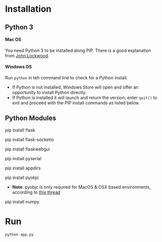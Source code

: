 # Installation

## Python 3

#### Mac OS
You need Python 3 to be installed along PIP. There is a good explanation from [John Lockwood](https://codesolid.com/installing-pyenv-on-a-mac/).

#### Windows OS
Run `python` in teh command line to check for a Python install. 
- If Python is not installed, Windows Store will open and offer an opportunity to install Python directly.
- If Python is installed it will launch and return the version; enter `quit()` to exit and proceed with the PIP install commands as listed below.


## Python Modules

pip install flask

pip install flask-socketio

pip install flaskwebgui

pip install pyserial

pip install appdirs

pip install pyobjc
- **Note**: pyobjc is only required for MacOS & OSX based environments, according to [this thread](https://github.com/bradtraversy/alexis_speech_assistant/issues/11#issuecomment-604962987)

pip install numpy

# Run

    python app.py

